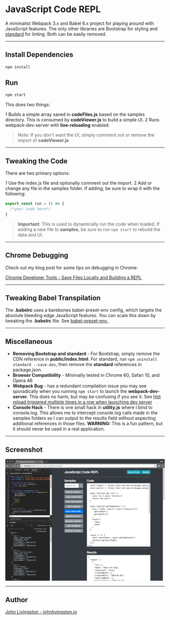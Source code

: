 # JavaScript Code REPL

A minimalist Webpack 3.x and Babel 6.x project for playing around with JavaScript features. The only other libraries are Bootstrap for styling and <a target="_blank" title="standard" href="https://github.com/standard/standard">standard</a> for linting. Both can be easily removed.

---

## Install Dependencies

```javascript
npm install
```

## Run

```javascript
npm start
```

This does two things:

1 Builds a simple array saved in **codeFiles.js** based on the samples directory. This is consumed by **codeViewer.js** to build a simple UI.
2 Runs webpack-dev-server with **live-reloading** enabled.

> Note: If you don't want the UI, simply comment out or remove the import of **codeViewer.js**

---

## Tweaking the Code

There are two primary options:

1 Use the index.js file and optionally comment out the import.
2 Add or change any file in the samples folder. If adding, be sure to wrap it with the following:

```javascript
export const run = () => {
  /*your code here*/
}
```

> **Important**: This is used to dynamically run the code when loaded. If adding a new file to **samples**, be sure to run ```npm start``` to rebuild the data and UI.

---

## Chrome Debugging

Check out my blog post for some tips on debugging in Chrome:

<a target="_blank" title="" href="https://www.johnlivingston.io/blog/chrome-save-repl">
Chrome Developer Tools - Save Files Locally and Building a REPL
</a>

---

## Tweaking Babel Transpilation

The **.babelrc** uses a barebones babel-preset-env config, which targets the absolute bleeding edge JavaScript features. You can scale this down by tweaking the **.babelrc** file. See <a target="_blank" title="babel-preset-env" href="https://github.com/babel/babel-preset-env">
babel-preset-env
</a>.

---

## Miscellaneous

- **Removing Bootstrap and standard** - For Bootstrap, simply remove the CDN reference in **public/index.html**. For standard, run ```npm uninstall standard --save-dev```, then remove the **standard** references in package.json.
- **Browser Compatibility** - Minimally tested in Chrome 60, Safari 10, and Opera 46
- **Webpack Bug** - has a redundant compilation issue you may see sporadically when you running ```npm start``` to launch the **webpack-dev-server**. This does no harm, but may be confusing if you see it. See <a target="_blank" title="Hot reload triggered multiple times in a row when launching dev server" href="https://github.com/webpack/webpack/issues/2983">Hot reload triggered multiple times in a row when launching dev server</a>
- **Console Hack** - There is one small hack in **utility.js** where I bind to console.log. This allows me to intercept console.log calls made in the samples folders so I can output to the results field without expecting additional references in those files. **WARNING:** This is a fun pattern, but it should never be used in a real application.

---

## Screenshot

<img title="Screenshot" src="./screenshot.png" />

---

## Author

<a target="_blank" title="johnlivingston.io" href="https://www.johnlivingston.io/">John Livingston - johnlivingston.io</a>

